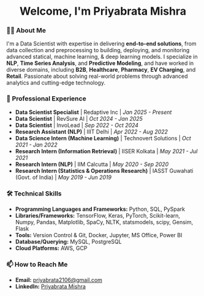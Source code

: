 <h1 align="center">Welcome, I'm Priyabrata Mishra</h1>

### 👨‍💻 About Me
I'm a Data Scientist with expertise in delivering **end-to-end solutions**, from data collection and preprocessing to building, deploying, and monitoring advanced statical, machine learning, & deep learning models. I specialize in **NLP**, **Time Series Analysis**, and **Predictive Modeling**, and have worked in diverse domains, including **B2B**, **Healthcare**, **Pharmacy**, **EV Charging**, and **Retail**. Passionate about solving real-world problems through advanced analytics and cutting-edge technology.

### 💼 Professional Experience
- **Data Scientist Specialist** | Redaptive Inc | _Jan 2025 - Present_
- **Data Scientist** | RevSure AI | _Oct 2024 - Jan 2025_
- **Data Scientist** | InvoLead | _Sep 2022 - Oct 2024_
- **Research Assistant (NLP)** | IIIT Delhi | _Apr 2022 - Aug 2022_
- **Data Science Intern (Machine Learning)** | Technovert Solutions | _Oct 2021 - Jan 2022_
- **Research Intern (Information Retrieval)** | IISER Kolkata | _May 2021 - Jul 2021_
- **Research Intern (NLP)** | IIM Calcutta | _May 2020 - Sep 2020_
- **Research Intern (Statistics & Operations Research)** | IASST Guwahati (Govt. of India) | _May 2019 - Jun 2019_

### 🛠️ Technical Skills
- **Programming Languages and Frameworks:** Python, SQL, PySpark
- **Libraries/Frameworks:** TensorFlow, Keras, PyTorch, Scikit-learn, Numpy, Pandas, Matplotlib, SpaCy, NLTK, statsmodels, scipy, Gensim, Flask
- **Tools:** Version Control & Git, Docker, Jupyter, MS Office, Power BI
- **Database/Querying:** MySQL, PostgreSQL
- **Cloud Platforms:** AWS, GCP

### 📫 How to Reach Me
- **Email:** [priyabrata2106@gmail.com](mailto:priyabrata2106@gmail.com)
- **LinkedIn:** [Priyabrata Mishra](https://www.linkedin.com/in/priyabratamishra10/)
